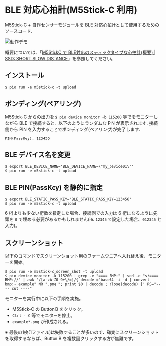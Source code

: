 # BLE 対応心拍計(M5Stick-C 利用)

M5Stick-C + 自作センサーモジュールを BLE 対応心拍計として使用するためのソースコード.

![動作デモ](https://hankei6km.github.io/posts/2020-06-m5stic-c-heart-rate-monitor-ble-intro/heart_rate_monitor_ble_com.gif)

概要については、「[M5StickC で BLE対応のスティックタイプな心拍計(概要) | SSD: SHORT SLOW DISTANCE](https://hankei6km.github.io/posts/2020-06-m5stic-c-heart-rate-monitor-ble-intro/)」を参照してください。

## インストール

`$ pio run -e m5stick-c -t upload`

## ボンディング(ペアリング)

M5Stick-C からの出力を `$ pio device monitor -b 115200` 等でをモニターしながら BLE で接続すると、以下のようにランダムな PIN が表示されます.
接続側から PIN を入力することでボンディング(ペアリング)が完了します.

```
PIN(PassKey): 123456
```

## BLE デバイス名を変更

```
$ export BLE_DEVICE_NAME='BLE_DEVICE_NAME=\"my_device01\"'
$ pio run -e m5stick-c -t upload
```

## BLE PIN(PassKey) を静的に指定

```
$ export BLE_STATIC_PASS_KEY='BLE_STATIC_PASS_KEY=123456'
$ pio run -e m5stick-c -t upload
```

6 桁よりも少ない桁数を指定した場合、接続側での入力は 6 桁になるように先頭を `0` で埋める必要があるかもしれません(ie. `12345` で設定した場合、`012345` と入力)。

## スクリーンショット

以下のコマンドでスクリーンショット用のファームウエアへ入れ替え後、モニターを開始。

```
$ pio run -e m5stick-c_screen_shot -t upload
$ pio device monitor -b 115200 | grep -e "==== BMP:" | sed -e "s/==== BMP://" | awk '/[a-zA-Z0-9+\/=]/{ decode ="base64 -i -d | convert bmp:- example" NR ".png "; print $0 | decode ; close(decode) }' RS="---- cut ----"
```

モニターを実行中に以下の手順を実施。

- M5Stick-C の Button B をクリック。
- `Ctrl - C` 等でモニターを停止。
- `example*.png` が作成される。

※ 最後の1枚(1ファイル)は失敗することが多いので、確実にスクリーンショットを取得するならば、Button B を複数回クリックする方が無難です。
